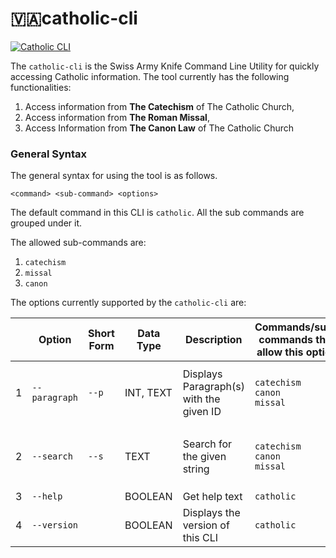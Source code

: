 # 🇻🇦catholic-cli

[![Catholic CLI](https://cdn.rawgit.com/sindresorhus/awesome/d7305f38d29fed78fa85652e3a63e154dd8e8829/media/badge.svg)](https://github.com/aseemsavio/catholic-cli)

The `catholic-cli` is the Swiss Army Knife Command Line Utility for quickly accessing
Catholic information. The tool currently has the following functionalities:

1. Access information from **The Catechism** of The Catholic Church,
2. Access information from **The Roman Missal**,
3. Access Information from **The Canon Law** of The Catholic Church

### General Syntax

The general syntax for using the tool is as follows.

```
<command> <sub-command> <options>
```

The default command in this CLI is `catholic`. All the sub commands are grouped under it.

The allowed sub-commands are:

1. `catechism`
2. `missal`
3. `canon`

The options currently supported by the `catholic-cli` are:

|     | Option        | Short Form | Data Type | Description                             | Commands/sub-commands that allow this option | Examples                                                                      |
|-----|---------------|------------|-----------|-----------------------------------------|----------------------------------------------|-------------------------------------------------------------------------------|
| 1   | `--paragraph` | `--p`      | INT, TEXT | Displays Paragraph(s) with the given ID | `catechism`<br/>`canon`<br/>`missal`         | `--paragraph 10`<br/>`--p 10`<br/> `--p 1-5`<br/>`--p 1,2`<br/> `--p 1,2,4-5` |
| 2   | `--search`    | `--s`      | TEXT      | Search for the given string             | `catechism`<br/>`canon`<br/>`missal`         | `--search "Christ"`<br/>`--s "eucharist"`<br/>`--s "The Church"`              |
| 3   | `--help`      |            | BOOLEAN   | Get help text                           | `catholic`                                   | `--help`                                                                      |
| 4   | `--version`   |            | BOOLEAN   | Displays the version of this CLI        | `catholic`                                   | `--version`                                                                   |

